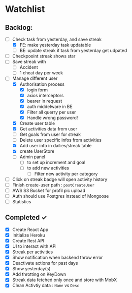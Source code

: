 # Watchlist

## Backlog:

- [ ] Check task from yesterday, and save streak
  - [x] FE: make yesterday task updatable
  - [ ] BE: update streak if task from yesterday get udpated
- [ ] Checkpooint streak shows star
- [ ] Save streak with 
  - [ ] Accident
  - [ ] 1 cheat day per week 
- [ ] Manage different user
  - [x] Authorisation process
    - [x] login form
    - [x] axios interceptors
    - [x] bearer in request
    - [x] auth middelware in BE
    - [x] Filter all querry per user
    - [x] Handle wrong password!
  - [x] Create user table
  - [x] Get activities data from user
  - [ ] Get goals from user for streak
  - [ ] Delete user specific infos from activities
  - [x] Add user info in dailies/streak table
  - [x] create UserStore
  - [ ] Admin panel
    - [ ] to set up increment and goal
    - [ ] to add new activities
      - [ ] Filter new activity per category
- [ ] Click on streak badge will open activity history
- [ ] Finish create-user path : `postCreateUser`
- [ ] AWS S3 Bucket for profil pic upload
- [ ] Auth should use Postgres instead of Mongoose
- [ ] Statistics

## Completed ✓

- [x] Create React App
- [x] Initialize Heroku
- [x] Create Rest API
- [x] UI to interact with API
- [x] Streak per activities
- [x] Show notification when backend throw error
- [x] Deactivate actions for past days
- [x] Show yesterday(s)
- [x] Add throtting on KeyDown
- [x] Streak data fetched only once and store with MobX
- [x] Clean Activtiy data : `Name` vs `Desc`